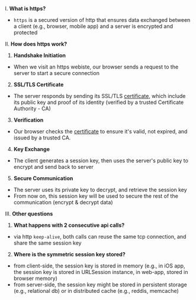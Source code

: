 I. **What is https?**
- `https` is a secured version of http that ensures data exchanged between a client (e.g., browser, mobile app) and a server is encrypted and protected

II. **How does https work?**
1. **Handshake Initiation**
- When we visit an https webiste, our browser sends a request to the server to start a secure connection
2. **SSL/TLS Certificate**
- The server responds by sending its SSL/TLS [certificate](), which include its public key and proof of its identity (verified by a trusted Certificate Authority - CA)
3. **Verification**
- Our browser checks the [certificate]() to ensure it's valid, not expired, and issued by a trusted CA. 
4. **Key Exchange**
- The client generates a session key, then uses the server's public key to encrypt and send back to server
5. **Secure Communication**
- The server uses its private key to decrypt, and retrieve the session key
- From now on, this session key will be used to secure the rest of the communication (encrypt & decrypt data)

III. **Other questions**
1. **What happens with 2 consecutive api calls?**
- via http `keep-alive`, both calls can reuse the same tcp connection, and share the same session key
  
2. **Where is the symmetric session key stored?**
- from client-side, the session key is stored in memory (e.g., in iOS app, the session key is stored in URLSession instance, in web-app, stored in browser memory)
- from server-side, the session key might be stored in persistent storage (e.g., relational db) or in distributed cache (e.g., reddis, memcache)





